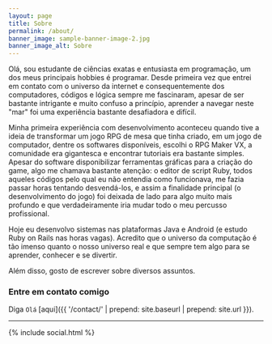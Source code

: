 ```yaml
---
layout: page
title: Sobre
permalink: /about/
banner_image: sample-banner-image-2.jpg
banner_image_alt: Sobre
---
```


Olá, sou estudante de ciências exatas e entusiasta em programação, um dos meus principais hobbies é programar. Desde primeira vez que entrei em contato com o universo da internet e consequentemente dos computadores, códigos e lógica sempre me fascinaram, apesar de ser bastante intrigante e muito confuso a princípio, aprender a navegar neste "mar" foi uma experiência bastante desafiadora e difícil.

Minha primeira experiência com desenvolvimento aconteceu quando tive a ideia de transformar um jogo RPG de mesa que tinha criado, em um jogo de computador, dentre os softwares disponíveis, escolhi o RPG Maker VX, a comunidade era gigantesca e encontrar tutoriais era bastante simples. Apesar do software disponibilizar ferramentas gráficas para a criação do game, algo me chamava bastante atenção: o editor de script Ruby, todos aqueles códigos pelo qual eu não entendia como funcionava, me fazia passar horas tentando desvendá-los, e assim a finalidade principal (o desenvolvimento do jogo) foi deixada de lado para algo muito mais profundo e que verdadeiramente iria mudar todo o meu percusso profissional.

Hoje eu desenvolvo sistemas nas plataformas Java e Android (e estudo Ruby on Rails nas horas vagas). Acredito que o universo da computação é tão imenso quanto o nosso universo real e que sempre tem algo para se aprender, conhecer e se divertir.

Além disso, gosto de escrever sobre diversos assuntos.

### Entre em contato comigo

Diga `Olá` [aqui]({{ '/contact/' | prepend: site.baseurl | prepend: site.url }}).

---

{% include social.html %}

[pw]: http://processwire.com
[jekyll]: http://jekyllrb.com
